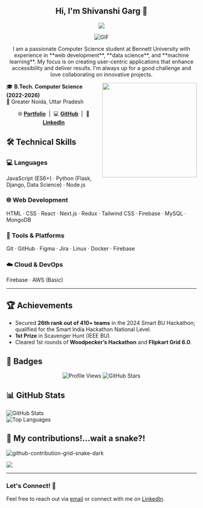 <h2 align="center">Hi, I'm Shivanshi Garg 👋</h2>

<p align="center">
<a href="https://github.com/DenverCoder1/readme-typing-svg"><img src="https://readme-typing-svg.herokuapp.com?&font=IBM+Plex+Sans&color=F72EE2&size=25&lines=Welcome+to+my+GitHub+Profile!;I+am+a+Fullstack+Developer!;An+AI+and+Tech+Enthusiast!"/></a>
</p>

<p align="center">
<img align="middle" alt="GIF" src="https://i.giphy.com/media/v1.Y2lkPTc5MGI3NjExZWlqaXV4aWx1NXVwY3ZiY24zYmRxZG14bTcyb2oxZ3VsMjl4cjA1aSZlcD12MV9pbnRlcm5hbF9naWZfYnlfaWQmY3Q9Zw/N3yLGQ1oMYfGU/giphy.gif" />
</p>

<p align="center">
I am a passionate Computer Science student at Bennett University with experience in **web development**, **data science**, and **machine learning**. My focus is on creating user-centric applications that enhance accessibility and deliver results. I'm always up for a good challenge and love collaborating on innovative projects.
</p>


<img align="right" src="https://i.giphy.com/media/v1.Y2lkPTc5MGI3NjExNTYxaGUzZ20xc3l6amFoM3dlN3lraTMxdDhwMHRib21tOGtpdXNzciZlcD12MV9pbnRlcm5hbF9naWZfYnlfaWQmY3Q9cw/dtra4r7NXUlI5XRfOR/giphy.gif" height="250">



🎓 **B.Tech. Computer Science (2022-2026)**  
📍 Greater Noida, Uttar Pradesh  
<p align="center">
  🌐 <a href="https://portfolio-cyjx.vercel.app/" target="_blank"><strong>Portfolio</strong></a> &nbsp;|&nbsp;
  💻 <a href="https://github.com/shivanshi-22" target="_blank"><strong>GitHub</strong></a> &nbsp;|&nbsp;
  🔗 <a href="https://www.linkedin.com/in/shivanshi-garg-27b065206/" target="_blank"><strong>LinkedIn</strong></a>
</p>



## 🛠️ Technical Skills

### 💻 Languages  
JavaScript (ES6+) · Python (Flask, Django, Data Science) · Node.js

### 🌐 Web Development  
HTML · CSS · React · Next.js · Redux · Tailwind CSS · Firebase · MySQL · MongoDB

### 🧰 Tools & Platforms  
Git · GitHub · Figma · Jira · Linux · Docker · Firebase

### ☁️ Cloud & DevOps  
Firebase · AWS (Basic)


---

## 🏆 Achievements
- Secured **26th rank out of 410+ teams** in the 2024 Smart BU Hackathon; qualified for the Smart India Hackathon National Level.  
- **1st Prize** in Scavenger Hunt (IEEE BU).  
- Cleared 1st rounds of **Woodpecker’s Hackathon** and **Flipkart Grid 6.0**.

## 🏅 Badges

<p align="center">
  <img src="https://komarev.com/ghpvc/?username=shivanshi-22&label=Profile%20Views&color=8e44ad&style=for-the-badge" alt="Profile Views" />
  <img src="https://img.shields.io/github/stars/shivanshi-22?affiliations=OWNER&style=for-the-badge&label=GitHub%20Stars" alt="GitHub Stars" />
</p>




## 📊 GitHub Stats  

![GitHub Stats](https://github-readme-stats.vercel.app/api?username=shivanshi-22&show_icons=true&theme=radical)  
![Top Languages](https://github-readme-stats.vercel.app/api/top-langs/?username=shivanshi-22&layout=compact&theme=radical)  


## 🚀 My contributions!...wait a snake?!
![github-contribution-grid-snake-dark](https://github.com/user-attachments/assets/2dc0276a-b3b5-4fd5-b20f-3617237eee58)

<a href="https://github.com/shivanshi-22">
  <img src="https://github-profile-summary-cards.vercel.app/api/cards/profile-details?username=shivanshi-22&theme=radical" />
</a>

---


### Let's Connect! 🤝  
Feel free to reach out via [email](mailto:shivanshigarg22@gmail.com) or connect with me on [LinkedIn](https://www.linkedin.com/in/shivanshi-garg-27b065206/).  
